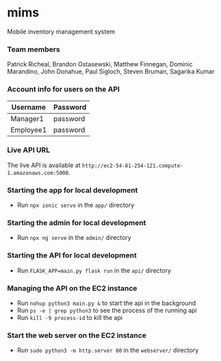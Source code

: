 # mims
Mobile inventory management system

### Team members
Patrick Richeal, Brandon Ostasewski, Matthew Finnegan, Dominic Marandino, John Donahue, Paul Sigloch, Steven Bruman, Sagarika Kumar

### Account info for users on the API

| Username  | Password |
|-----------|----------|
| Manager1  | password |
| Employee1 | password |

### Live API URL
The live API is available at `http://ec2-54-81-254-121.compute-1.amazonaws.com:5000`.

### Starting the app for local development
* Run `npx ionic serve` in the `app/` directory

### Starting the admin for local development
* Run `npx ng serve` in the `admin/` directory

### Starting the API for local development
* Run `FLASK_APP=main.py flask run` in the `api/` directory

### Managing the API on the EC2 instance
* Run `nohup python3 main.py &` to start the api in the background
* Run `ps -e | grep python3` to see the process of the running api
* Run `kill -9 process-id` to kill the api

### Start the web server on the EC2 instance
* Run `sudo python3 -m http.server 80` in the `webserver/` directory
